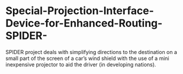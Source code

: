 # Special-Projection-Interface-Device-for-Enhanced-Routing-SPIDER-
SPIDER project deals with simplifying directions to the destination on a small part of the screen of a car’s wind shield with the use of a mini inexpensive projector to aid the driver (in developing nations).
